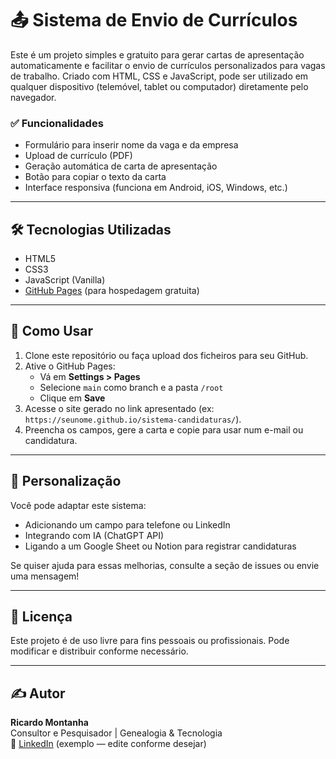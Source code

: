 # 📤 Sistema de Envio de Currículos

Este é um projeto simples e gratuito para gerar cartas de apresentação automaticamente e facilitar o envio de currículos personalizados para vagas de trabalho. Criado com HTML, CSS e JavaScript, pode ser utilizado em qualquer dispositivo (telemóvel, tablet ou computador) diretamente pelo navegador.

### ✅ Funcionalidades

- Formulário para inserir nome da vaga e da empresa
- Upload de currículo (PDF)
- Geração automática de carta de apresentação
- Botão para copiar o texto da carta
- Interface responsiva (funciona em Android, iOS, Windows, etc.)

---

## 🛠️ Tecnologias Utilizadas

- HTML5
- CSS3
- JavaScript (Vanilla)
- [GitHub Pages](https://pages.github.com/) (para hospedagem gratuita)

---

## 🚀 Como Usar

1. Clone este repositório ou faça upload dos ficheiros para seu GitHub.
2. Ative o GitHub Pages:
   - Vá em **Settings > Pages**
   - Selecione `main` como branch e a pasta `/root`
   - Clique em **Save**
3. Acesse o site gerado no link apresentado (ex: `https://seunome.github.io/sistema-candidaturas/`).
4. Preencha os campos, gere a carta e copie para usar num e-mail ou candidatura.

---

## 🧩 Personalização

Você pode adaptar este sistema:
- Adicionando um campo para telefone ou LinkedIn
- Integrando com IA (ChatGPT API)
- Ligando a um Google Sheet ou Notion para registrar candidaturas

Se quiser ajuda para essas melhorias, consulte a seção de issues ou envie uma mensagem!

---

## 📄 Licença

Este projeto é de uso livre para fins pessoais ou profissionais. Pode modificar e distribuir conforme necessário.

---

## ✍️ Autor

**Ricardo Montanha**  
Consultor e Pesquisador | Genealogia & Tecnologia  
🔗 [LinkedIn](https://www.linkedin.com/in/ricardomontanha) (exemplo — edite conforme desejar)
